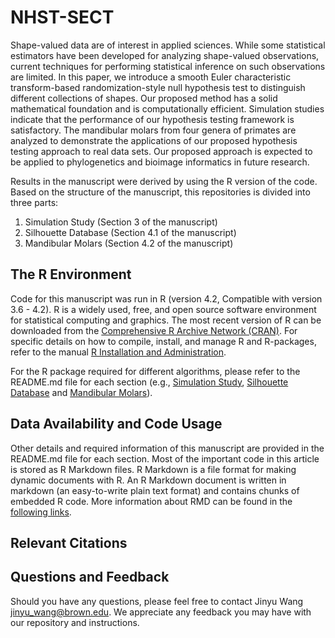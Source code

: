 # NHST-SECT
Shape-valued data are of interest in applied sciences. While some statistical estimators have been developed for analyzing shape-valued observations, current techniques for performing statistical inference on such observations are limited. In this paper, we introduce a smooth Euler characteristic transform-based randomization-style null hypothesis test to distinguish different collections of shapes. Our proposed method has a solid mathematical foundation and is computationally efficient. Simulation studies indicate that the performance of our hypothesis testing framework is satisfactory. The mandibular molars from four genera of primates are analyzed to demonstrate the applications of our proposed hypothesis testing approach to real data sets. Our proposed approach is expected to be applied to phylogenetics and bioimage informatics in future research.

Results in the manuscript were derived by using the R version of the code. Based on the structure of the manuscript, this repositories is divided into three parts:
1. Simulation Study (Section 3 of the manuscript)
2. Silhouette Database (Section 4.1 of the manuscript)
3. Mandibular Molars (Section 4.2 of the manuscript)

## The R Environment
Code for this manuscript was run in R (version 4.2, Compatible with version 3.6 - 4.2). R is a widely used, free, and open source software environment for statistical computing and graphics. The most recent version of R can be downloaded from the [Comprehensive R Archive Network (CRAN)](https://cran.r-project.org/). For specific details on how to compile, install, and manage R and R-packages, refer to the manual [R Installation and Administration](https://cran.r-project.org/doc/manuals/r-release/R-admin.html).

For the R package required for different algorithms, please refer to the README.md file for each section (e.g., [Simulation Study](https://github.com/JinyuWang123/TDA/blob/main/Simulation%20Study/README.md), [Silhouette Database](https://github.com/JinyuWang123/TDA/blob/main/Silhouette%20Database/README.md) and [Mandibular Molars](https://github.com/JinyuWang123/TDA/blob/main/Mandibular%20Molars/README.md)).
## Data Availability and Code Usage
Other details and required information of this manuscript are provided in the README.md file for each section. Most of the important code in this article is stored as R Markdown files. R Markdown is a file format for making dynamic documents with R. An R Markdown document is written in markdown (an easy-to-write plain text format) and contains chunks of embedded R code. More information about RMD can be found in the [following links](https://rmarkdown.rstudio.com/articles_intro.html).
## Relevant Citations

## Questions and Feedback
Should you have any questions, please feel free to contact Jinyu Wang <jinyu_wang@brown.edu>.
We appreciate any feedback you may have with our repository and instructions.
